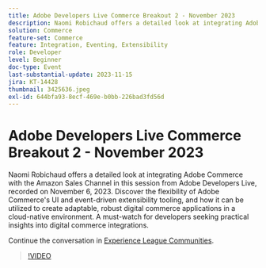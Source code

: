 ```yaml
---
title: Adobe Developers Live Commerce Breakout 2 - November 2023
description: Naomi Robichaud offers a detailed look at integrating Adobe Commerce with the Amazon Sales Channel in this session from Adobe Developers Live, recorded on November 6, 2023. Discover the flexibility of Adobe Commerce's UI and event-driven extensibility tooling, and how it can be utilized to create adaptable, robust digital commerce applications in a cloud-native environment. A must-watch for developers seeking practical insights into digital commerce integrations.
solution: Commerce
feature-set: Commerce
feature: Integration, Eventing, Extensibility
role: Developer
level: Beginner
doc-type: Event
last-substantial-update: 2023-11-15
jira: KT-14428
thumbnail: 3425636.jpeg
exl-id: 644bfa93-8ecf-469e-b0bb-226bad3fd56d
---
```

# Adobe Developers Live Commerce Breakout 2 - November 2023

Naomi Robichaud offers a detailed look at integrating Adobe Commerce with the Amazon Sales Channel in this session from Adobe Developers Live, recorded on November 6, 2023. Discover the flexibility of Adobe Commerce's UI and event-driven extensibility tooling, and how it can be utilized to create adaptable, robust digital commerce applications in a cloud-native environment. A must-watch for developers seeking practical insights into digital commerce integrations.

Continue the conversation in [Experience League Communities](https://adobe.ly/46M7lZK).

>[!VIDEO](https://video.tv.adobe.com/v/3425636/?learn=on)
